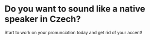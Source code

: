 # Do you want to sound like a native speaker in Czech?

Start to work on your pronunciation today and get rid of your accent!
